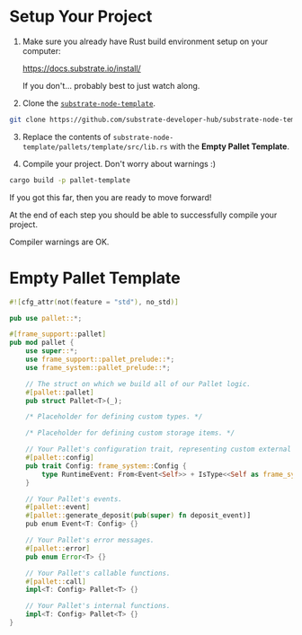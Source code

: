 # Setup Your Project

1. Make sure you already have Rust build environment setup on your computer:

	https://docs.substrate.io/install/

	If you don't... probably best to just watch along.


2. Clone the [`substrate-node-template`](https://github.com/substrate-developer-hub/substrate-node-template).

```bash
git clone https://github.com/substrate-developer-hub/substrate-node-template
```

3. Replace the contents of `substrate-node-template/pallets/template/src/lib.rs` with the **Empty Pallet Template**.

4. Compile your project. Don't worry about warnings :)

```bash
cargo build -p pallet-template
```

If you got this far, then you are ready to move forward!

At the end of each step you should be able to successfully compile your project.

Compiler warnings are OK.

<!-- slide:break -->

# Empty Pallet Template

```rust
#![cfg_attr(not(feature = "std"), no_std)]

pub use pallet::*;

#[frame_support::pallet]
pub mod pallet {
	use super::*;
	use frame_support::pallet_prelude::*;
	use frame_system::pallet_prelude::*;

	// The struct on which we build all of our Pallet logic.
	#[pallet::pallet]
	pub struct Pallet<T>(_);

	/* Placeholder for defining custom types. */

	/* Placeholder for defining custom storage items. */

	// Your Pallet's configuration trait, representing custom external types and interfaces.
	#[pallet::config]
	pub trait Config: frame_system::Config {
		type RuntimeEvent: From<Event<Self>> + IsType<<Self as frame_system::Config>::RuntimeEvent>;
	}

	// Your Pallet's events.
	#[pallet::event]
	#[pallet::generate_deposit(pub(super) fn deposit_event)]
	pub enum Event<T: Config> {}

	// Your Pallet's error messages.
	#[pallet::error]
	pub enum Error<T> {}

	// Your Pallet's callable functions.
	#[pallet::call]
	impl<T: Config> Pallet<T> {}

	// Your Pallet's internal functions.
	impl<T: Config> Pallet<T> {}
}
```

